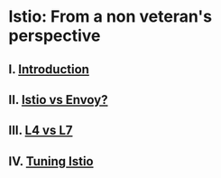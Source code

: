 # Istio: From a non veteran's perspective

## I. [Introduction](./01.html)
## II. [Istio vs Envoy?](./02.html)
## III. [L4 vs L7](./03.html)
## IV. [Tuning Istio](./04.html)
